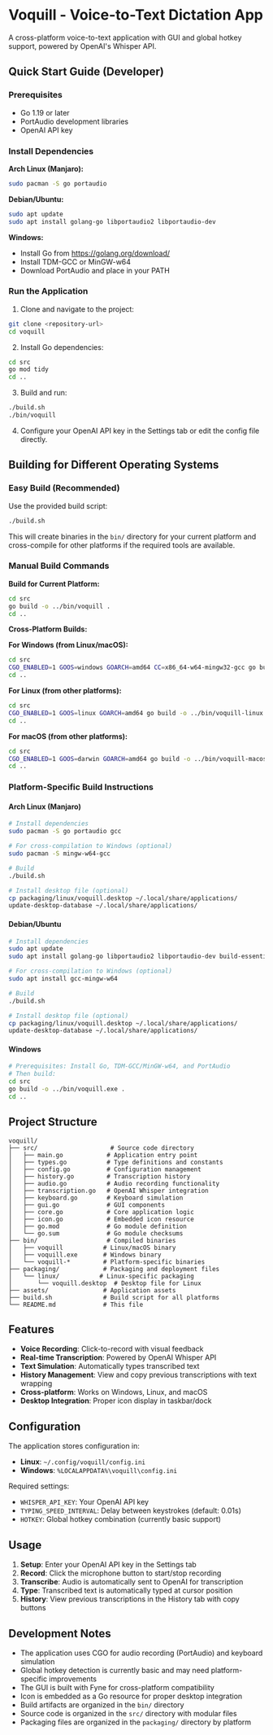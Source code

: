 # Voquill - Voice-to-Text Dictation App

A cross-platform voice-to-text application with GUI and global hotkey support, powered by OpenAI's Whisper API.

## Quick Start Guide (Developer)

### Prerequisites
- Go 1.19 or later
- PortAudio development libraries
- OpenAI API key

### Install Dependencies

**Arch Linux (Manjaro):**
```bash
sudo pacman -S go portaudio
```

**Debian/Ubuntu:**
```bash
sudo apt update
sudo apt install golang-go libportaudio2 libportaudio-dev
```

**Windows:**
- Install Go from https://golang.org/download/
- Install TDM-GCC or MinGW-w64
- Download PortAudio and place in your PATH

### Run the Application

1. Clone and navigate to the project:
```bash
git clone <repository-url>
cd voquill
```

2. Install Go dependencies:
```bash
cd src
go mod tidy
cd ..
```

3. Build and run:
```bash
./build.sh
./bin/voquill
```

4. Configure your OpenAI API key in the Settings tab or edit the config file directly.

## Building for Different Operating Systems

### Easy Build (Recommended)
Use the provided build script:
```bash
./build.sh
```

This will create binaries in the `bin/` directory for your current platform and cross-compile for other platforms if the required tools are available.

### Manual Build Commands

**Build for Current Platform:**
```bash
cd src
go build -o ../bin/voquill .
cd ..
```

**Cross-Platform Builds:**

**For Windows (from Linux/macOS):**
```bash
cd src
CGO_ENABLED=1 GOOS=windows GOARCH=amd64 CC=x86_64-w64-mingw32-gcc go build -o ../bin/voquill.exe .
cd ..
```

**For Linux (from other platforms):**
```bash
cd src
CGO_ENABLED=1 GOOS=linux GOARCH=amd64 go build -o ../bin/voquill-linux .
cd ..
```

**For macOS (from other platforms):**
```bash
cd src
CGO_ENABLED=1 GOOS=darwin GOARCH=amd64 go build -o ../bin/voquill-macos .
cd ..
```

### Platform-Specific Build Instructions

#### Arch Linux (Manjaro)
```bash
# Install dependencies
sudo pacman -S go portaudio gcc

# For cross-compilation to Windows (optional)
sudo pacman -S mingw-w64-gcc

# Build
./build.sh

# Install desktop file (optional)
cp packaging/linux/voquill.desktop ~/.local/share/applications/
update-desktop-database ~/.local/share/applications/
```

#### Debian/Ubuntu
```bash
# Install dependencies
sudo apt update
sudo apt install golang-go libportaudio2 libportaudio-dev build-essential

# For cross-compilation to Windows (optional)
sudo apt install gcc-mingw-w64

# Build
./build.sh

# Install desktop file (optional)
cp packaging/linux/voquill.desktop ~/.local/share/applications/
update-desktop-database ~/.local/share/applications/
```

#### Windows
```bash
# Prerequisites: Install Go, TDM-GCC/MinGW-w64, and PortAudio
# Then build:
cd src
go build -o ../bin/voquill.exe .
cd ..
```

## Project Structure

```
voquill/
├── src/                    # Source code directory
│   ├── main.go            # Application entry point
│   ├── types.go           # Type definitions and constants
│   ├── config.go          # Configuration management
│   ├── history.go         # Transcription history
│   ├── audio.go           # Audio recording functionality
│   ├── transcription.go   # OpenAI Whisper integration
│   ├── keyboard.go        # Keyboard simulation
│   ├── gui.go             # GUI components
│   ├── core.go            # Core application logic
│   ├── icon.go            # Embedded icon resource
│   ├── go.mod             # Go module definition
│   └── go.sum             # Go module checksums
├── bin/                   # Compiled binaries
│   ├── voquill           # Linux/macOS binary
│   ├── voquill.exe       # Windows binary
│   └── voquill-*         # Platform-specific binaries
├── packaging/            # Packaging and deployment files
│   └── linux/           # Linux-specific packaging
│       └── voquill.desktop  # Desktop file for Linux
├── assets/               # Application assets
├── build.sh              # Build script for all platforms
└── README.md             # This file
```

## Features

- **Voice Recording**: Click-to-record with visual feedback
- **Real-time Transcription**: Powered by OpenAI Whisper API
- **Text Simulation**: Automatically types transcribed text
- **History Management**: View and copy previous transcriptions with text wrapping
- **Cross-platform**: Works on Windows, Linux, and macOS
- **Desktop Integration**: Proper icon display in taskbar/dock

## Configuration

The application stores configuration in:
- **Linux**: `~/.config/voquill/config.ini`
- **Windows**: `%LOCALAPPDATA%\voquill\config.ini`

Required settings:
- `WHISPER_API_KEY`: Your OpenAI API key
- `TYPING_SPEED_INTERVAL`: Delay between keystrokes (default: 0.01s)
- `HOTKEY`: Global hotkey combination (currently basic support)

## Usage

1. **Setup**: Enter your OpenAI API key in the Settings tab
2. **Record**: Click the microphone button to start/stop recording
3. **Transcribe**: Audio is automatically sent to OpenAI for transcription
4. **Type**: Transcribed text is automatically typed at cursor position
5. **History**: View previous transcriptions in the History tab with copy buttons

## Development Notes

- The application uses CGO for audio recording (PortAudio) and keyboard simulation
- Global hotkey detection is currently basic and may need platform-specific improvements
- The GUI is built with Fyne for cross-platform compatibility
- Icon is embedded as a Go resource for proper desktop integration
- Build artifacts are organized in the `bin/` directory
- Source code is organized in the `src/` directory with modular files
- Packaging files are organized in the `packaging/` directory by platform
